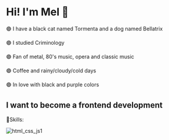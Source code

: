 # Hi! I'm Mel 🌙
🟣 I have a black cat named Tormenta and a dog named Bellatrix

🟣 I studied Criminology

🟣 Fan of metal, 80's music, opera and classic music

🟣 Coffee and rainy/cloudy/cold days

🟣 In love with black and purple colors

## I want to become a frontend development

🍂Skills:

![html_css_js1](https://user-images.githubusercontent.com/112040379/200426905-a812a8fc-c875-4cf0-952e-3c142cf76dee.png)


